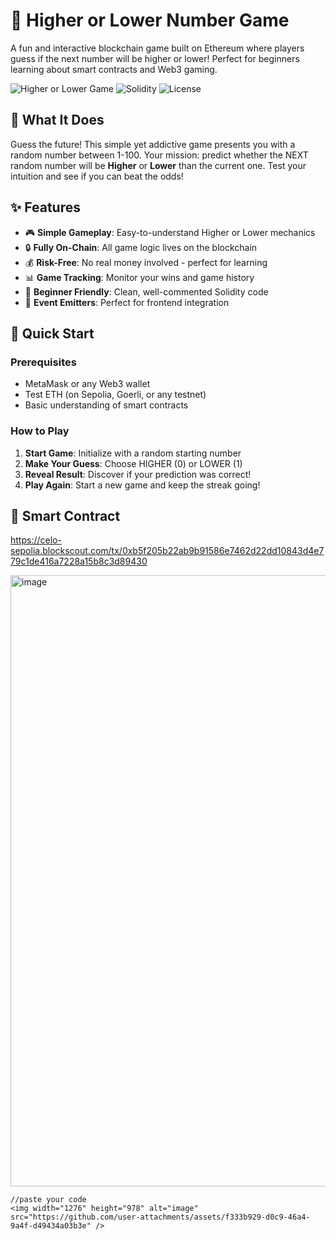 # 🔮 Higher or Lower Number Game

A fun and interactive blockchain game built on Ethereum where players guess if the next number will be higher or lower! Perfect for beginners learning about smart contracts and Web3 gaming.

![Higher or Lower Game](https://img.shields.io/badge/Game-Higher%20or%20Lower-brightgreen)
![Solidity](https://img.shields.io/badge/Solidity-0.8.0-blue)
![License](https://img.shields.io/badge/License-MIT-yellow)

## 🎯 What It Does

Guess the future! This simple yet addictive game presents you with a random number between 1-100. Your mission: predict whether the NEXT random number will be **Higher** or **Lower** than the current one. Test your intuition and see if you can beat the odds!

## ✨ Features

- 🎮 **Simple Gameplay**: Easy-to-understand Higher or Lower mechanics
- 🔒 **Fully On-Chain**: All game logic lives on the blockchain
- 💰 **Risk-Free**: No real money involved - perfect for learning
- 📊 **Game Tracking**: Monitor your wins and game history
- 🎯 **Beginner Friendly**: Clean, well-commented Solidity code
- 📡 **Event Emitters**: Perfect for frontend integration

## 🚀 Quick Start

### Prerequisites
- MetaMask or any Web3 wallet
- Test ETH (on Sepolia, Goerli, or any testnet)
- Basic understanding of smart contracts

### How to Play
1. **Start Game**: Initialize with a random starting number
2. **Make Your Guess**: Choose HIGHER (0) or LOWER (1)
3. **Reveal Result**: Discover if your prediction was correct!
4. **Play Again**: Start a new game and keep the streak going!

## 📜 Smart Contract
https://celo-sepolia.blockscout.com/tx/0xb5f205b22ab9b91586e7462d22dd10843d4e779c1de416a7228a15b8c3d89430


<img width="1276" height="978" alt="image" src="https://github.com/user-attachments/assets/f7debb3f-7e25-4b0b-a764-10972574f89e" />

```solidity
//paste your code
<img width="1276" height="978" alt="image" src="https://github.com/user-attachments/assets/f333b929-d0c9-46a4-9a4f-d49434a03b3e" />
